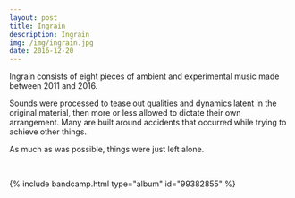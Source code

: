 ```yaml
---
layout: post
title: Ingrain
description: Ingrain
img: /img/ingrain.jpg
date: 2016-12-20
---
```


Ingrain consists of eight pieces of ambient and experimental music made between 2011 and 2016.

Sounds were processed to tease out qualities and dynamics latent in the original material, then more or less allowed to dictate their own arrangement. Many are built around accidents that occurred while trying to achieve other things.

As much as was possible, things were just left alone.

<br/>

{% include bandcamp.html type="album" id="99382855" %}
